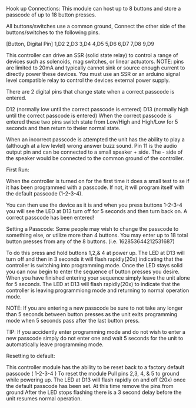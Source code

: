 Hook up Connections:
This module can host up to 8 buttons and store a passcode of up to 18 button presses.

All buttons/switches use a common ground, 
Connect the other side of the buttons/switches to the following pins.

[Button, Digital Pin]
1,D2  	2,D3
3,D4  	4,D5
5,D6  	6,D7
7,D8           9,D9

This controller can drive an SSR (solid state relay) to control a range of devices such as solenoids, mag switches, or linear actuators.
NOTE: pins are limited to 20mA and typically cannot sink or source enough current to directly power these devices.
You must use an SSR or an arduino signal level compatible relay to control the devices external power supply.

There are 2 digital pins that change state when a correct passcode is entered.

D12 (normally low until the correct passcode is entered)
D13 (normally high until the correct passcode is entered)
When the correct passcode is entered these two pins switch state from Low/High and High/Low for 5 seconds and then return to theier normal state.

When an incorrect passcode is attempted the unit has the ability to play a (although at a low levlel) wrong answer buzz sound. 
Pin 11 is the audio output pin and can be connected to a small speaker + side. 
The - side of the speaker would be connected to the common ground of the controller.


First Run:

When the controller is turned on for the first time it does a small test to se if it has been programmed with a passcode.
If not, it will program itself with the default passcode (1-2-3-4).

You can then use the device as it is and when you press buttons 1-2-3-4 you will see the LED at D13 turn off for 5 seconds and then turn back on.
A correct passcode has been entered!


Setting a Passcode:
Some people may wish to change the passcode to something else, or utilize more than 4 buttons.
You may enter up to 18 total button presses from any of the 8 buttons. (i.e. 162853644212531687)

To do this press and hold buttons 1,2,& 4 at power up. 
The LED at D13 will turn off and then in 3 seconds it will flash rapidly(20x) indicating that the controller is switching into programming mode.
Once the LED stays solid you can now begin to enter the sequence of button presses you desire.
When you have finished entering your sequence simply leave the unit alone for 5 seconds. 
The LED at D13 will flash rapidly(20x) to indicate that the controller is leaving programmiong mode and returning to normal operation mode.

NOTE: If you are entering a new passcode be sure to not take any longer than 5 seconds between button presses as the unit exits programming mode when 5 seconds pass after the last button press. 

TIP: If you accidently enter programming mode and do not wish to enter a new passcode simply do not enter one and wait 5 seconds for the unit to automatically leave programming mode. 


Resetting to default:

This controller module has the ability to be reset back to a factory default passcode ( 1-2-3-4 )
To reset the module Pull pins 2,3, 4, & 5 to ground while powering up.
The LED at D13 will flash rapidly on and off (20x) once the default passcode has been set.
At this time remove the pins from ground
After the LED stops flashing there is a 3 second delay before the unit resumes normal operation.
